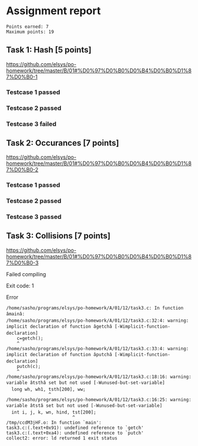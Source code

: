 # Assignment report
```
Points earned: 7
Maximum points: 19
```
## Task 1: Hash [5 points]
https://github.com/elsys/po-homework/tree/master/B/01#%D0%97%D0%B0%D0%B4%D0%B0%D1%87%D0%B0-1

### Testcase 1 passed
### Testcase 2 passed
### Testcase 3 failed
## Task 2: Occurances [7 points]
https://github.com/elsys/po-homework/tree/master/B/01#%D0%97%D0%B0%D0%B4%D0%B0%D1%87%D0%B0-2

### Testcase 1 passed
### Testcase 2 passed
### Testcase 3 passed
## Task 3: Collisions [7 points]
https://github.com/elsys/po-homework/tree/master/B/01#%D0%97%D0%B0%D0%B4%D0%B0%D1%87%D0%B0-3

Failed compiling

Exit code: 1

Error
```
/home/sasho/programs/elsys/po-homework/A/01/12/task3.c: In function âmainâ:
/home/sasho/programs/elsys/po-homework/A/01/12/task3.c:32:4: warning: implicit declaration of function âgetchâ [-Wimplicit-function-declaration]
    c=getch();
    ^
/home/sasho/programs/elsys/po-homework/A/01/12/task3.c:33:4: warning: implicit declaration of function âputchâ [-Wimplicit-function-declaration]
    putch(c);
    ^
/home/sasho/programs/elsys/po-homework/A/01/12/task3.c:18:16: warning: variable âtsthâ set but not used [-Wunused-but-set-variable]
  long wh, wh1, tsth[200], ww;
                ^
/home/sasho/programs/elsys/po-homework/A/01/12/task3.c:16:25: warning: variable âtstâ set but not used [-Wunused-but-set-variable]
  int i, j, k, wn, hind, tst[200];
                         ^
/tmp/ccdM3jHF.o: In function `main':
task3.c:(.text+0x91): undefined reference to `getch'
task3.c:(.text+0xa4): undefined reference to `putch'
collect2: error: ld returned 1 exit status

```
